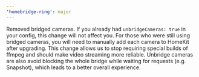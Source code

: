 ```yaml
---
'homebridge-ring': major
---
```


Removed bridged cameras. If you already had `unbridgeCameras: true` in your config, this change will not affect you. For those who were still using bridged cameras, you will need to manually add each camera to HomeKit after upgrading. This change allows us to stop requiring special builds of ffmpeg and should make video streaming more reliable. Unbridge cameras are also avoid blocking the whole bridge while waiting for requests (e.g. Snapshot), which leads to a better overall experience.
